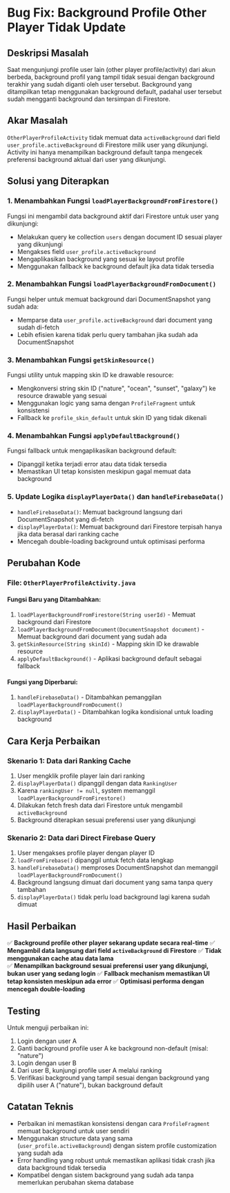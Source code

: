 # Bug Fix: Background Profile Other Player Tidak Update

## Deskripsi Masalah
Saat mengunjungi profile user lain (other player profile/activity) dari akun berbeda, background profil yang tampil tidak sesuai dengan background terakhir yang sudah diganti oleh user tersebut. Background yang ditampilkan tetap menggunakan background default, padahal user tersebut sudah mengganti background dan tersimpan di Firestore.

## Akar Masalah
`OtherPlayerProfileActivity` tidak memuat data `activeBackground` dari field `user_profile.activeBackground` di Firestore milik user yang dikunjungi. Activity ini hanya menampilkan background default tanpa mengecek preferensi background aktual dari user yang dikunjungi.

## Solusi yang Diterapkan

### 1. Menambahkan Fungsi `loadPlayerBackgroundFromFirestore()`
Fungsi ini mengambil data background aktif dari Firestore untuk user yang dikunjungi:
- Melakukan query ke collection `users` dengan document ID sesuai player yang dikunjungi
- Mengakses field `user_profile.activeBackground` 
- Mengaplikasikan background yang sesuai ke layout profile
- Menggunakan fallback ke background default jika data tidak tersedia

### 2. Menambahkan Fungsi `loadPlayerBackgroundFromDocument()`
Fungsi helper untuk memuat background dari DocumentSnapshot yang sudah ada:
- Memparse data `user_profile.activeBackground` dari document yang sudah di-fetch
- Lebih efisien karena tidak perlu query tambahan jika sudah ada DocumentSnapshot

### 3. Menambahkan Fungsi `getSkinResource()`
Fungsi utility untuk mapping skin ID ke drawable resource:
- Mengkonversi string skin ID ("nature", "ocean", "sunset", "galaxy") ke resource drawable yang sesuai
- Menggunakan logic yang sama dengan `ProfileFragment` untuk konsistensi
- Fallback ke `profile_skin_default` untuk skin ID yang tidak dikenali

### 4. Menambahkan Fungsi `applyDefaultBackground()`
Fungsi fallback untuk mengaplikasikan background default:
- Dipanggil ketika terjadi error atau data tidak tersedia
- Memastikan UI tetap konsisten meskipun gagal memuat data background

### 5. Update Logika `displayPlayerData()` dan `handleFirebaseData()`
- `handleFirebaseData()`: Memuat background langsung dari DocumentSnapshot yang di-fetch
- `displayPlayerData()`: Memuat background dari Firestore terpisah hanya jika data berasal dari ranking cache
- Mencegah double-loading background untuk optimisasi performa

## Perubahan Kode

### File: `OtherPlayerProfileActivity.java`

#### Fungsi Baru yang Ditambahkan:
1. `loadPlayerBackgroundFromFirestore(String userId)` - Memuat background dari Firestore
2. `loadPlayerBackgroundFromDocument(DocumentSnapshot document)` - Memuat background dari document yang sudah ada
3. `getSkinResource(String skinId)` - Mapping skin ID ke drawable resource
4. `applyDefaultBackground()` - Aplikasi background default sebagai fallback

#### Fungsi yang Diperbarui:
1. `handleFirebaseData()` - Ditambahkan pemanggilan `loadPlayerBackgroundFromDocument()`
2. `displayPlayerData()` - Ditambahkan logika kondisional untuk loading background

## Cara Kerja Perbaikan

### Skenario 1: Data dari Ranking Cache
1. User mengklik profile player lain dari ranking
2. `displayPlayerData()` dipanggil dengan data `RankingUser`
3. Karena `rankingUser != null`, system memanggil `loadPlayerBackgroundFromFirestore()`
4. Dilakukan fetch fresh data dari Firestore untuk mengambil `activeBackground`
5. Background diterapkan sesuai preferensi user yang dikunjungi

### Skenario 2: Data dari Direct Firebase Query
1. User mengakses profile player dengan player ID
2. `loadFromFirebase()` dipanggil untuk fetch data lengkap
3. `handleFirebaseData()` memproses DocumentSnapshot dan memanggil `loadPlayerBackgroundFromDocument()`
4. Background langsung dimuat dari document yang sama tanpa query tambahan
5. `displayPlayerData()` tidak perlu load background lagi karena sudah dimuat

## Hasil Perbaikan
✅ **Background profile other player sekarang update secara real-time**
✅ **Mengambil data langsung dari field `activeBackground` di Firestore**
✅ **Tidak menggunakan cache atau data lama**  
✅ **Menampilkan background sesuai preferensi user yang dikunjungi, bukan user yang sedang login**
✅ **Fallback mechanism memastikan UI tetap konsisten meskipun ada error**
✅ **Optimisasi performa dengan mencegah double-loading**

## Testing
Untuk menguji perbaikan ini:
1. Login dengan user A
2. Ganti background profile user A ke background non-default (misal: "nature")
3. Login dengan user B
4. Dari user B, kunjungi profile user A melalui ranking
5. Verifikasi background yang tampil sesuai dengan background yang dipilih user A ("nature"), bukan background default

## Catatan Teknis
- Perbaikan ini memastikan konsistensi dengan cara `ProfileFragment` memuat background untuk user sendiri
- Menggunakan structure data yang sama (`user_profile.activeBackground`) dengan sistem profile customization yang sudah ada
- Error handling yang robust untuk memastikan aplikasi tidak crash jika data background tidak tersedia
- Kompatibel dengan sistem background yang sudah ada tanpa memerlukan perubahan skema database
